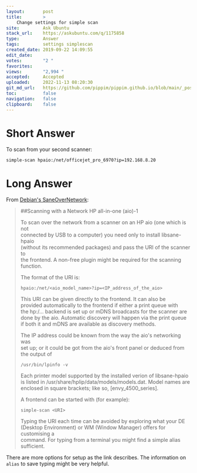 ```yaml
---
layout:       post
title:        >
    Change settings for simple scan
site:         Ask Ubuntu
stack_url:    https://askubuntu.com/q/1175858
type:         Answer
tags:         settings simplescan
created_date: 2019-09-22 14:09:55
edit_date:    
votes:        "2 "
favorites:    
views:        "2,994 "
accepted:     Accepted
uploaded:     2022-11-13 08:20:30
git_md_url:   https://github.com/pippim/pippim.github.io/blob/main/_posts/2019/2019-09-22-Change-settings-for-simple-scan.md
toc:          false
navigation:   false
clipboard:    false
---
```


# Short Answer

To scan from your second scanner:

``` 
simple-scan hpaio:/net/officejet_pro_6970?ip=192.168.8.20
```

# Long Answer

From [Debian's SaneOverNetwork][1]:

> ##Scanning with a Network HP all-in-one (aio)-1  
>   
> To scan over the network from a scanner on an HP aio (one which is not  
> connected by USB to a computer) you need only to install libsane-hpaio  
> (without its recommended packages) and pass the URI of the scanner to  
> the frontend. A non-free plugin might be required for the scanning  
> function.  
>   
> The format of the URI is:  
>   
>     hpaio:/net/<aio_model_name>?ip=<IP_address_of_the_aio>  
>   
> This URI can be given directly to the frontend. It can also be  
> provided automatically to the frontend if either a print queue with  
> the hp:/... backend is set up or mDNS broadcasts for the scanner are  
> done by the aio. Automatic discovery will happen via the print queue  
> if both it and mDNS are available as discovery methods.  
>   
> The IP address could be known from the way the aio's networking was  
> set up; or it could be got from the aio's front panel or deduced from  
> the output of  
>   
>     /usr/bin/lpinfo -v  
>   
> Each printer model supported by the installed verion of libsane-hpaio  
> is listed in /usr/share/hplip/data/models/models.dat. Model names are  
> enclosed in square brackets; like so, [envy_4500_series].  
>   
> A frontend can be started with (for example):  
>   
>     simple-scan <URI>  
>   
> Typing the URI each time can be avoided by exploring what your DE  
> (Desktop Environment) or WM (Window Manager) offers for customising a  
> command. For typing from a terminal you might find a simple alias  
> sufficient.  

There are more options for setup as the link describes. The information on `alias` to save typing might be very helpful.

  [1]: https://wiki.debian.org/SaneOverNetwork#Scanning_with_a_Network_HP_all-in-one_.28aio.29-1
